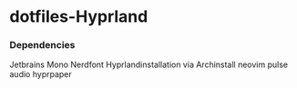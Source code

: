 # dotfiles-Hyprland
### Dependencies
Jetbrains Mono Nerdfont
Hyprlandinstallation via Archinstall
neovim
pulse audio
hyprpaper
